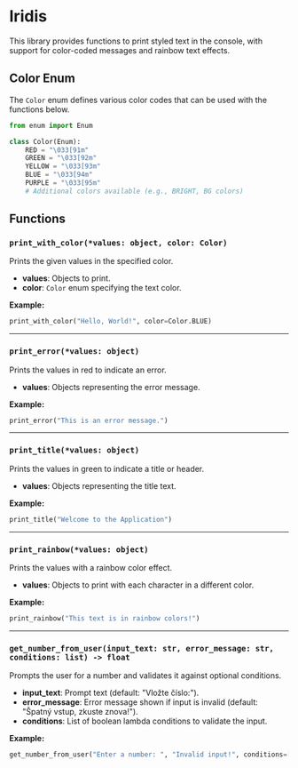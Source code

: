 # Iridis

This library provides functions to print styled text in the console, with support for color-coded messages and rainbow text effects.

## Color Enum

The `Color` enum defines various color codes that can be used with the functions below.

```python
from enum import Enum

class Color(Enum):
    RED = "\033[91m"
    GREEN = "\033[92m"
    YELLOW = "\033[93m"
    BLUE = "\033[94m"
    PURPLE = "\033[95m"
    # Additional colors available (e.g., BRIGHT, BG colors)
```

## Functions

### `print_with_color(*values: object, color: Color)`

Prints the given values in the specified color.

- **values**: Objects to print.
- **color**: `Color` enum specifying the text color.

**Example:**

```python
print_with_color("Hello, World!", color=Color.BLUE)
```

---

### `print_error(*values: object)`

Prints the values in red to indicate an error.

- **values**: Objects representing the error message.

**Example:**

```python
print_error("This is an error message.")
```

---

### `print_title(*values: object)`

Prints the values in green to indicate a title or header.

- **values**: Objects representing the title text.

**Example:**

```python
print_title("Welcome to the Application")
```

---

### `print_rainbow(*values: object)`

Prints the values with a rainbow color effect.

- **values**: Objects to print with each character in a different color.

**Example:**

```python
print_rainbow("This text is in rainbow colors!")
```

---

### `get_number_from_user(input_text: str, error_message: str, conditions: list) -> float`

Prompts the user for a number and validates it against optional conditions.

- **input_text**: Prompt text (default: "Vložte číslo:").
- **error_message**: Error message shown if input is invalid (default: "Špatný vstup, zkuste znova!").
- **conditions**: List of boolean lambda conditions to validate the input.

**Example:**

```python
get_number_from_user("Enter a number: ", "Invalid input!", conditions=[lambda x: x > 0])
```
